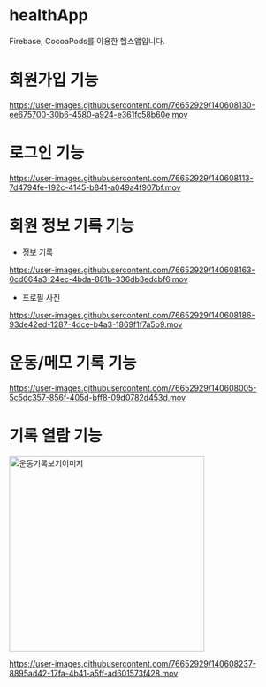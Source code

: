 # healthApp
Firebase, CocoaPods를 이용한 헬스앱입니다. 


# 회원가입 기능 


https://user-images.githubusercontent.com/76652929/140608130-ee675700-30b6-4580-a924-e361fc58b60e.mov


# 로그인 기능


https://user-images.githubusercontent.com/76652929/140608113-7d4794fe-192c-4145-b841-a049a4f907bf.mov



# 회원 정보 기록 기능 
- 정보 기록 

https://user-images.githubusercontent.com/76652929/140608163-0cd664a3-24ec-4bda-881b-336db3edcbf6.mov


- 프로필 사진 


https://user-images.githubusercontent.com/76652929/140608186-93de42ed-1287-4dce-b4a3-1869f1f7a5b9.mov



# 운동/메모 기록 기능 


https://user-images.githubusercontent.com/76652929/140608005-5c5dc357-856f-405d-bff8-09d0782d453d.mov




# 기록 열람 기능 


<img width="353" alt="운동기록보기이미지" src="https://user-images.githubusercontent.com/76652929/140608034-5ee8f1e0-8a79-4904-b11b-480684ba8630.png">


https://user-images.githubusercontent.com/76652929/140608237-8895ad42-17fa-4b41-a5ff-ad601573f428.mov



